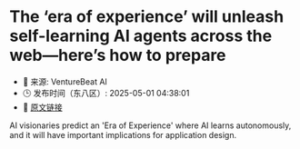 # The ‘era of experience’ will unleash self-learning AI agents across the web—here’s how to prepare
- 📅 来源: VentureBeat AI
- 🕒 发布时间（东八区）: 2025-05-01 04:38:01
- 🔗 [原文链接](https://venturebeat.com/ai/the-era-of-experience-will-unleash-self-learning-ai-agents-across-the-web-heres-how-to-prepare/)

AI visionaries predict an 'Era of Experience' where AI learns autonomously, and it will have important implications for application design.